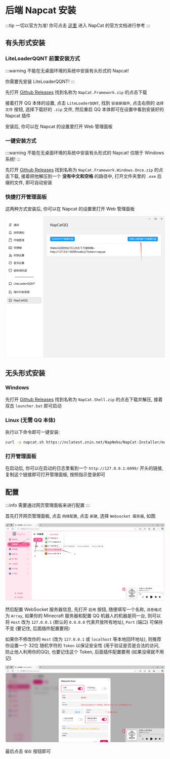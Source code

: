 # 后端 Napcat 安装

:::tip
一切以官方为准!
你可点击 [这里](https://napneko.pages.dev/) 进入 NapCat 的官方文档进行参考
:::

## 有头形式安装

### LiteLoaderQQNT 前置安装方式
:::warning
不能在无桌面环境的系统中安装有头形式的 Napcat!

你需要先安装 LiteLoaderQQNT!
:::

先打开 [Github Releases](https://github.com/NapNeko/NapCatQQ/releases) 找到名称为 `NapCat.Framework.zip` 的点击下载

接着打开 QQ 本体的设置, 点击 `LiteLoaderQQNT`, 找到 `安装新插件`, 点击右侧的 `选择文件` 按钮, 选择下载好的 `.zip` 文件, 然后重启 QQ 本体即可在设置中看到安装好的 Napcat 插件

安装后, 你可以在 Napcat 的设置里打开 Web 管理面板

### 一键安装方式

:::warning
不能在无桌面环境的系统中安装有头形式的 Napcat!
仅限于 Windows 系统!
:::

先打开 [Github Releases](https://github.com/NapNeko/NapCatQQ/releases) 找到名称为 `NapCat.Framework.Windows.Once.zip` 的点击下载, 接着把他解压到一个 **没有中文和空格** 的路径中, 打开文件夹里的 `.exe` 后缀的文件, 即可自动安装

### 快捷打开管理面板

这两种方式安装后, 你可以在 Napcat 的设置里打开 Web 管理面板

![Napcat 设置界面](/../assets/img/napcat-open-web.png "Napcat 设置界面")

## 无头形式安装

### Windows

先打开 [Github Releases](https://github.com/NapNeko/NapCatQQ/releases) 找到名称为 `NapCat.Shell.zip` 的点击下载并解压, 接着双击 `launcher.bat` 即可启动

### Linux (无需 QQ 本体)

执行以下命令即可一键安装:

```bash
curl -o napcat.sh https://nclatest.znin.net/NapNeko/NapCat-Installer/main/script/install.sh && sudo bash napcat.sh
```

### 打开管理面板

在启动后, 你可以在启动的日志里看到一个 `http://127.0.0.1:6099/` 开头的链接, 复制这个链接即可打开管理面板, 按照指示登录即可

## 配置

:::info
需要通过网页管理面板来进行配置
:::

首先打开网页管理面板, 点击 `网络配置`, 点击 `新建`, 选择 `Websocket 服务器`, 如图

![Napcat 新建 WebSocket 服务器](/../assets/img/napcat-create-ws.png "Napcat 新建 WebSocket 服务器")

然后配置 WebSocket 服务器信息, 先打开 `启用` 按钮, 随便填写一个名称, `消息格式` 为 `Array`, 如果你的 Minecraft 服务器和配置 QQ 机器人的机器是同一台, 则可以将 `Host` 改为 `127.0.0.1` (默认的 `0.0.0.0` 代表开放所有地址), `Port` (端口) 可保持不变 (要记住, 后面插件配置要用)

如果你不修改你的 `Host` (改为 `127.0.0.1` 或 `localhost` 等本地回环地址), 则推荐你设置一个 32位 随机字符的 `Token` 以保证安全性 (用于验证是否是合法的访问, 防止他人利用你的QQ), 也要记住这个 Token, 后面插件配置要用 (如果没填就不用记)

![Napcat 配置 WebSocket 服务器](/../assets/img/napcat-config-ws.png "Napcat 配置 WebSocket 服务器")

最后点击 `保存` 按钮即可

